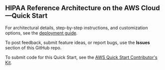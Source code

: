 ## HIPAA Reference Architecture on the AWS Cloud—Quick Start

For architectural details, step-by-step instructions, and customization options, see the [deployment guide](https://fwd.aws/vd5pn?).

To post feedback, submit feature ideas, or report bugs, use the **Issues** section of this GitHub repo. 

To submit code for this Quick Start, see the [AWS Quick Start Contributor's Kit](https://aws-quickstart.github.io/).
